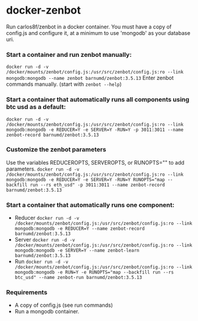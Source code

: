 # docker-zenbot

Run carlos8f/zenbot in a docker container. You must have a copy of config.js and configure it, at a minimum to use 'mongodb' as your database uri.

### Start a container and run zenbot manually:
```docker run -d -v /docker/mounts/zenbot/config.js:/usr/src/zenbot/config.js:ro --link mongodb:mongodb --name zenbot barnumd/zenbot:3.5.13```
Enter zenbot commands manually.  (start with `zenbot --help`)

### Start a container that automatically runs all components using btc usd as a default:
```docker run -d -v /docker/mounts/zenbot/config.js:/usr/src/zenbot/config.js:ro --link mongodb:mongodb -e REDUCER=Y -e SERVER=Y -RUN=Y -p 3011:3011 --name zenbot-record barnumd/zenbot:3.5.13```
### Customize the zenbot parameters
Use the variables REDUCEROPTS, SERVEROPTS, or RUNOPTS="" to add parameters.
```docker run -d -v /docker/mounts/zenbot/config.js:/usr/src/zenbot/config.js:ro --link mongodb:mongodb -e REDUCER=Y -e SERVER=Y -RUN=Y RUNOPTS="map --backfill run --rs eth_usd" -p 3011:3011 --name zenbot-record barnumd/zenbot:3.5.13```


### Start a container that automatically runs one component:
 * Reducer
```docker run -d -v /docker/mounts/zenbot/config.js:/usr/src/zenbot/config.js:ro --link mongodb:mongodb -e REDUCER=Y --name zenbot-record barnumd/zenbot:3.5.13```
 * Server
```docker run -d -v /docker/mounts/zenbot/config.js:/usr/src/zenbot/config.js:ro --link mongodb:mongodb -e SERVER=Y --name zenbot-learn barnumd/zenbot:3.5.13```
 * Run
```docker run -d -v /docker/mounts/zenbot/config.js:/usr/src/zenbot/config.js:ro --link mongodb:mongodb -e RUN=Y -e RUNOPTS="map --backfill run --rs btc_usd" --name zenbot-run barnumd/zenbot:3.5.13```


### Requirements
- A copy of config.js (see run commands)
- Run a mongodb container.

